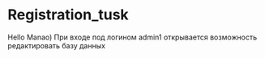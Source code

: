 # Registration_tusk
Hello Manao) При входе под логином admin1 открывается возможность редактировать базу данных
